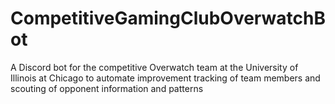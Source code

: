 # CompetitiveGamingClubOverwatchBot
A Discord bot for the competitive Overwatch team at the University of Illinois at Chicago to automate improvement tracking of team members and scouting of opponent information and patterns
